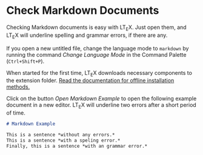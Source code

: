 # Check Markdown Documents

Checking Markdown documents is easy with LT<sub>E</sub>X. Just open them, and LT<sub>E</sub>X will underline spelling and grammar errors, if there are any.

If you open a new untitled file, change the language mode to `markdown` by running the command *Change Language Mode* in the Command Palette (`Ctrl+Shift+P`).

When started for the first time, LT<sub>E</sub>X downloads necessary components to the extension folder. [Read the documentation for offline installation methods.](https://ltex-plus.github.io/ltex-plus/vscode-ltex-plus/installation-usage-vscode-ltex.html#offline-installation)

Click on the button *Open Markdown Example* to open the following example document in a new editor. LT<sub>E</sub>X will underline two errors after a short period of time.

```markdown
# Markdown Example

This is a sentence *without any errors.*
This is a sentence *with a speling error.*
Finally, this is a sentence *with an grammar error.*
```

